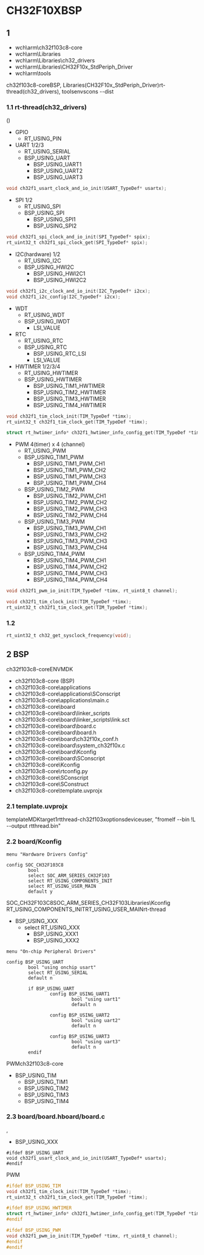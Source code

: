 # CH32F10XBSP
## 1 
+ wch\arm\ch32f103c8-core
+ wch\arm\Libraries
+ wch\arm\Libraries\ch32_drivers
+ wch\arm\Libraries\CH32F10x_StdPeriph_Driver
+ wch\arm\tools

ch32f103c8-coreBSP, Libraries(CH32F10x_StdPeriph_Driver)rt-thread(ch32_drivers),
toolsenvscons --dist

### 1.1 rt-thread(ch32_drivers)
()
+ GPIO
   + RT_USING_PIN
+ UART 1/2/3
   + RT_USING_SERIAL
   + BSP_USING_UART
      + BSP_USING_UART1
      + BSP_USING_UART2
      + BSP_USING_UART3
~~~c
void ch32f1_usart_clock_and_io_init(USART_TypeDef* usartx);
~~~
+ SPI 1/2
   + RT_USING_SPI
   + BSP_USING_SPI
      + BSP_USING_SPI1
      + BSP_USING_SPI2
~~~c
void ch32f1_spi_clock_and_io_init(SPI_TypeDef* spix);
rt_uint32_t ch32f1_spi_clock_get(SPI_TypeDef* spix);
~~~
+ I2C(hardware) 1/2
   + RT_USING_I2C
   + BSP_USING_HWI2C
      + BSP_USING_HWI2C1
      + BSP_USING_HWI2C2
~~~c
void ch32f1_i2c_clock_and_io_init(I2C_TypeDef* i2cx);
void ch32f1_i2c_config(I2C_TypeDef* i2cx);
~~~
+ WDT
   + RT_USING_WDT
   + BSP_USING_IWDT
      + LSI_VALUE
+ RTC
   + RT_USING_RTC
   + BSP_USING_RTC
      + BSP_USING_RTC_LSI
      + LSI_VALUE
+ HWTIMER 1/2/3/4
   + RT_USING_HWTIMER
   + BSP_USING_HWTIMER
      + BSP_USING_TIM1_HWTIMER
      + BSP_USING_TIM2_HWTIMER
      + BSP_USING_TIM3_HWTIMER
      + BSP_USING_TIM4_HWTIMER
~~~c
void ch32f1_tim_clock_init(TIM_TypeDef *timx);
rt_uint32_t ch32f1_tim_clock_get(TIM_TypeDef *timx);
~~~
~~~c
struct rt_hwtimer_info* ch32f1_hwtimer_info_config_get(TIM_TypeDef *timx);
~~~
+ PWM  4(timer) x 4 (channel)
   + RT_USING_PWM
   + BSP_USING_TIM1_PWM
      + BSP_USING_TIM1_PWM_CH1
      + BSP_USING_TIM1_PWM_CH2
      + BSP_USING_TIM1_PWM_CH3
      + BSP_USING_TIM1_PWM_CH4
   + BSP_USING_TIM2_PWM
      + BSP_USING_TIM2_PWM_CH1
      + BSP_USING_TIM2_PWM_CH2
      + BSP_USING_TIM2_PWM_CH3
      + BSP_USING_TIM2_PWM_CH4
   + BSP_USING_TIM3_PWM
      + BSP_USING_TIM3_PWM_CH1
      + BSP_USING_TIM3_PWM_CH2
      + BSP_USING_TIM3_PWM_CH3
      + BSP_USING_TIM3_PWM_CH4
   + BSP_USING_TIM4_PWM
      + BSP_USING_TIM4_PWM_CH1
      + BSP_USING_TIM4_PWM_CH2
      + BSP_USING_TIM4_PWM_CH3
      + BSP_USING_TIM4_PWM_CH4
~~~c
void ch32f1_pwm_io_init(TIM_TypeDef *timx, rt_uint8_t channel);
~~~

~~~c
void ch32f1_tim_clock_init(TIM_TypeDef *timx);
rt_uint32_t ch32f1_tim_clock_get(TIM_TypeDef *timx);
~~~


### 1.2 

~~~c
rt_uint32_t ch32_get_sysclock_frequency(void);
~~~
## 2 BSP
ch32f103c8-coreENVMDK
+ ch32f103c8-core (BSP)
+ ch32f103c8-core\applications
+ ch32f103c8-core\applications\SConscript
+ ch32f103c8-core\applications\main.c
+ ch32f103c8-core\board
+ ch32f103c8-core\board\linker_scripts
+ ch32f103c8-core\board\linker_scripts\link.sct
+ ch32f103c8-core\board\board.c
+ ch32f103c8-core\board\board.h
+ ch32f103c8-core\board\ch32f10x_conf.h
+ ch32f103c8-core\board\system_ch32f10x.c
+ ch32f103c8-core\board\Kconfig
+ ch32f103c8-core\board\SConscript
+ ch32f103c8-core\Kconfig
+ ch32f103c8-core\rtconfig.py
+ ch32f103c8-core\SConscript
+ ch32f103c8-core\SConstruct
+ ch32f103c8-core\template.uvprojx

### 2.1 template.uvprojx
templateMDKtarget1rtthread-ch32f103xoptionsdeviceuser, "fromelf --bin !L --output rtthread.bin"

### 2.2 board/Kconfig

~~~
menu "Hardware Drivers Config"

config SOC_CH32F103C8
        bool
        select SOC_ARM_SERIES_CH32F103
        select RT_USING_COMPONENTS_INIT
        select RT_USING_USER_MAIN
        default y
~~~
SOC_CH32F103C8SOC_ARM_SERIES_CH32F103Libraries\Kconfig
RT_USING_COMPONENTS_INITRT_USING_USER_MAINrt-thread



+ BSP_USING_XXX
   + select RT_USING_XXX
      + BSP_USING_XXX1
      + BSP_USING_XXX2

~~~
menu "On-chip Peripheral Drivers"

config BSP_USING_UART
        bool "using onchip usart"
        select RT_USING_SERIAL
        default n

        if BSP_USING_UART
                config BSP_USING_UART1
                        bool "using uart1"
                        default n

                config BSP_USING_UART2
                        bool "using uart2"
                        default n

                config BSP_USING_UART3
                        bool "using uart3"
                        default n
        endif
~~~

PWMch32f103c8-core
+ BSP_USING_TIM
   + BSP_USING_TIM1
   + BSP_USING_TIM2
   + BSP_USING_TIM3
   + BSP_USING_TIM4
### 2.3 board/board.hboard/board.c
,
+ BSP_USING_XXX
~~~
#ifdef BSP_USING_UART
void ch32f1_usart_clock_and_io_init(USART_TypeDef* usartx);
#endif
~~~
PWM
~~~c
#ifdef BSP_USING_TIM
void ch32f1_tim_clock_init(TIM_TypeDef *timx);
rt_uint32_t ch32f1_tim_clock_get(TIM_TypeDef *timx);

#ifdef BSP_USING_HWTIMER
struct rt_hwtimer_info* ch32f1_hwtimer_info_config_get(TIM_TypeDef *timx);
#endif

#ifdef BSP_USING_PWM
void ch32f1_pwm_io_init(TIM_TypeDef *timx, rt_uint8_t channel);
#endif
#endif
~~~
